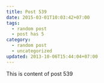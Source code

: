 ```yaml
---
title: Post 539
date: 2015-03-01T10:03:42+07:00
tags:
  - random post
  - post has 5
category:
  - random post
  - uncategorized
updated: 2013-10-06T15:44:04+07:00
---
```

This is content of post 539